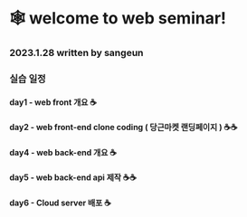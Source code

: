 
# 🕸 welcome to web seminar!

### 2023.1.28 written by sangeun


### 실습 일정

#### day1 - web front 개요 ☕️
#### day2 - web front-end clone coding ( 당근마켓 랜딩페이지 ) ☕️☕️
#### day4 - web back-end 개요 ☕️
#### day5 - web back-end api 제작 ☕️☕️
#### day6 - Cloud server 배포 ☕️

